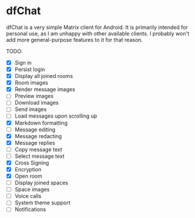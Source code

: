 # dfChat

dfChat is a very simple Matrix client for Android. It is primarily intended for personal use,
as I am unhappy with other available clients. I probably won't add more general-purpose features to
it for that reason.

TODO:

 - [x] Sign in
 - [x] Persist login
 - [x] Display all joined rooms
 - [x] Room images
 - [x] Render message images
 - [ ] Preview images
 - [ ] Download images
 - [ ] Send images
 - [ ] Load messages upon scrolling up
 - [x] Markdown formatting
 - [ ] Message editing
 - [x] Message redacting
 - [x] Message replies
 - [ ] Copy message text
 - [ ] Select message text
 - [x] Cross Signing
 - [x] Encryption
 - [x] Open room
 - [ ] Display joined spaces
 - [ ] Space images
 - [ ] Voice calls
 - [ ] System theme support
 - [ ] Notifications